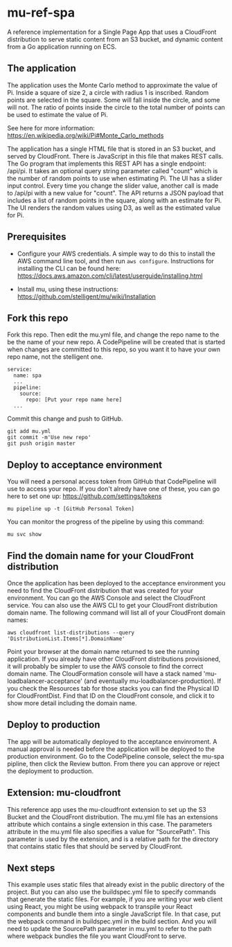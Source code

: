 # mu-ref-spa

A reference implementation for a Single Page App that uses a CloudFront distribution to serve static content from an S3 bucket, and dynamic content from a Go application running on ECS.

## The application

The application uses the Monte Carlo method to approximate the value of Pi. Inside a square of size 2, a circle with radius 1 is inscribed. Random points are selected in the square. Some will fall inside the circle, and some will not. The ratio of points inside the circle to the total number of points can be used to estimate the value of Pi.

See here for more information: https://en.wikipedia.org/wiki/Pi#Monte_Carlo_methods

The application has a single HTML file that is stored in an S3 bucket, and served by CloudFront. There is JavaScript in this file that makes REST calls. The Go program that implements this REST API has a single endpoint: /api/pi. It takes an optional query string parameter called "count" which is the number of random points to use when estimating Pi. The UI has a slider input control. Every time you change the slider value, another call is made to /api/pi with a new value for "count". The API returns a JSON payload that includes a list of random points in the square, along with an estimate for Pi. The UI renders the random values using D3, as well as the estimated value for Pi.


## Prerequisites

* Configure your AWS credentials. A simple way to do this to install the AWS command line tool, and then run `aws configure`. Instructions for installing the CLI can be found here: https://docs.aws.amazon.com/cli/latest/userguide/installing.html

* Install mu, using these instructions: https://github.com/stelligent/mu/wiki/Installation

## Fork this repo

Fork this repo. Then edit the mu.yml file, and change the repo name to the be the name of your new repo. A CodePipeline will be created that is started when changes are committed to this repo, so you want it to have your own repo name, not the stelligent one.

```
service:
  name: spa
  ...
  pipeline:
    source:
      repo: [Put your repo name here]
  ...
```

Commit this change and push to GitHub.

```
git add mu.yml
git commit -m'Use new repo'
git push origin master
```

## Deploy to acceptance environment

You will need a personal access token from GitHub that CodePipeline will use to access your repo.
If you don't alredy have one of these, you can  go here to set one up: https://github.com/settings/tokens

```
mu pipeline up -t [GitHub Personal Token]
```

You can monitor the progress of the pipeline by using this command:

```
mu svc show
```

## Find the domain name for your CloudFront distribution

Once the application has been deployed to the acceptance environment you need to find the CloudFront distribution that was created for your environment. You can go the AWS Console and select the CloudFront service.
You can also use the AWS CLI to get your CloudFront distribution domain name. The following command will list all of your CloudFront domain names:

```
aws cloudfront list-distributions --query 'DistributionList.Items[*].DomainName'
```

Point your browser at the domain name returned to see the running application. If you already have other CloudFront distributions provisioned, it will probably be simpler to use the AWS console to find the correct domain name. The CloudFormation console will have a stack named 'mu-loadbalancer-acceptance' (and eventually mu-loadbalancer-production). If you check the Resources tab for those stacks you can find the Physical ID for CloudFrontDist. Find that ID on the CloudFront console, and click it to show more detail including the domain name.

## Deploy to production

The app will be automatically deployed to the acceptance envinroment. A manual approval is needed before the application will be deployed to the production environment. Go to the CodePipeline console, select the mu-spa pipline, then click the Review button. From there you can approve or reject the deployment to production.

## Extension: mu-cloudfront

This reference app uses the mu-cloudfront extension to set up the S3 Bucket and the CloudFront distribution. The mu.yml file has an extensions attribute which contains a single extension in this case. The parameters attribute in the mu.yml file also specifies a value for "SourcePath". This parameter is used by the extension, and is a relative path for the directory that contains static files that should be served by CloudFront.

## Next steps

This example uses static files that already exist in the public directory of the project. But you can also use the buildspec.yml file to specify commands that generate the static files. For example, if you are writing your web client using React, you might be using webpack to transpile your React components and bundle them into a single JavaScript file. In that case, put the webpack command in buildspec.yml in the build section. And you will need to update the SourcePath parameter in mu.yml to refer to the path where webpack bundles the file you want CloudFront to serve.

